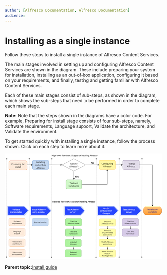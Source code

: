 ```yaml
---
author: [Alfresco Documentation, Alfresco Documentation]
audience: 
---
```


# Installing as a single instance

Follow these steps to install a single instance of Alfresco Content Services.

The main stages involved in setting up and configuring Alfresco Content Services are shown in the diagram. These include preparing your system for installation, installing as an out-of-box application, configuring it based on your requirements, and finally, testing and getting familiar with Alfresco Content Services.

Each of these main stages consist of sub-steps, as shown in the diagram, which shows the sub-steps that need to be performed in order to complete each main stage.

**Note:** Note that the steps shown in the diagrams have a color code. For example, Preparing for install stage consists of four sub-steps, namely, Software requirements, Language support, Validate the architecture, and Validate the environment.

To get started quickly with installing a single instance, follow the process shown. Click on each step to learn more about it.

![](../images/singleinstall.png)

**Parent topic:**[Install guide](../concepts/quick-install.md)

